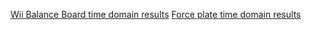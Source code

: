 [Wii Balance Board time domain results](https://antoninj.github.io/thesis-profile-reports/wbb_time_domain_report.html) 
[Force plate time domain results](https://antoninj.github.io/thesis-profile-reports/fp_time_domain_report.html) 
